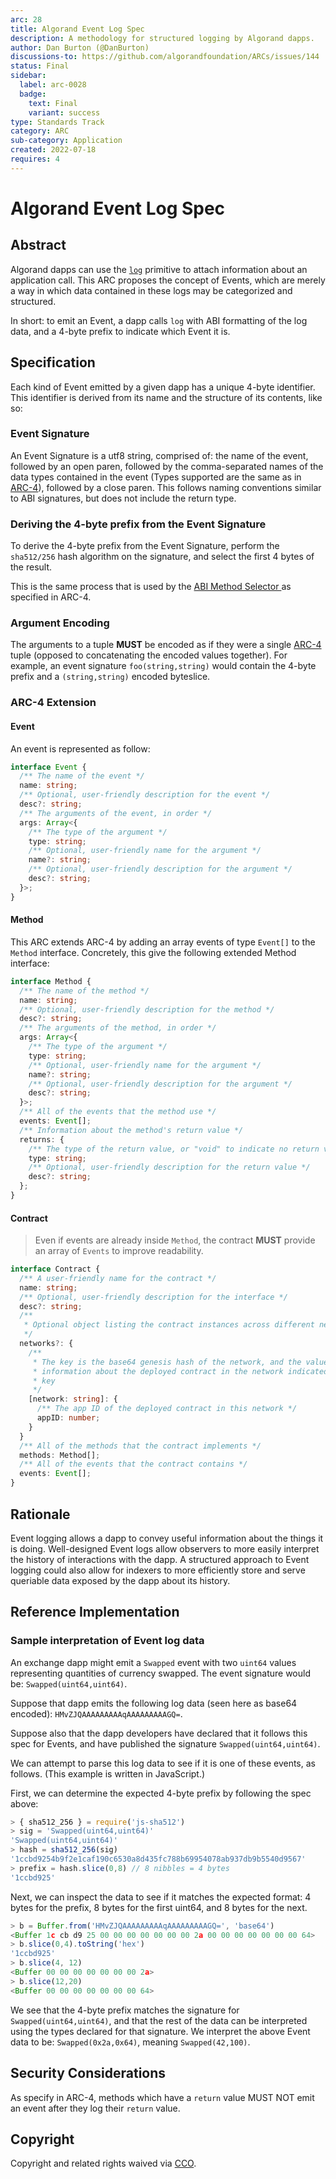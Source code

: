 ```yaml
---
arc: 28
title: Algorand Event Log Spec
description: A methodology for structured logging by Algorand dapps.
author: Dan Burton (@DanBurton)
discussions-to: https://github.com/algorandfoundation/ARCs/issues/144
status: Final
sidebar:
  label: arc-0028
  badge:
    text: Final
    variant: success
type: Standards Track
category: ARC
sub-category: Application
created: 2022-07-18
requires: 4
---
```


# Algorand Event Log Spec

## Abstract

Algorand dapps can use the <a href="https://developer.algorand.org/docs/get-details/dapps/avm/teal/opcodes/#log">`log`</a>  primitive to attach information about an application call. This ARC proposes the concept of Events, which are merely a way in which data contained in these logs may be categorized and structured.

In short: to emit an Event, a dapp calls `log` with ABI formatting of the log data, and a 4-byte prefix to indicate which Event it is.

## Specification

Each kind of Event emitted by a given dapp has a unique 4-byte identifier. This identifier is derived from its name and the structure of its contents, like so:

### Event Signature

An Event Signature is a utf8 string, comprised of: the name of the event, followed by an open paren, followed by the comma-separated names of the data types contained in the event (Types supported are the same as in [ARC-4](./arc-0004.md#types)), followed by a close paren. This follows naming conventions similar to ABI signatures, but does not include the return type.

### Deriving the 4-byte prefix from the Event Signature

To derive the 4-byte prefix from the Event Signature, perform the `sha512/256` hash algorithm on the signature, and select the first 4 bytes of the result.

This is the same process that is used by the [ABI Method Selector ](./arc-0004.md#method-selector) as specified in ARC-4.

### Argument Encoding

The arguments to a tuple **MUST** be encoded as if they were a single [ARC-4](./arc-0004.md) tuple (opposed to concatenating the encoded values together). For example, an event signature `foo(string,string)` would contain the 4-byte prefix and a `(string,string)` encoded byteslice.

### ARC-4 Extension

#### Event

An event is represented as follow:

```typescript
interface Event {
  /** The name of the event */
  name: string;
  /** Optional, user-friendly description for the event */
  desc?: string;
  /** The arguments of the event, in order */
  args: Array<{
    /** The type of the argument */
    type: string;
    /** Optional, user-friendly name for the argument */
    name?: string;
    /** Optional, user-friendly description for the argument */
    desc?: string;
  }>;
}
```

#### Method

This ARC extends ARC-4 by adding an array events of type `Event[]` to the `Method` interface. Concretely, this give the following extended Method interface:

```typescript
interface Method {
  /** The name of the method */
  name: string;
  /** Optional, user-friendly description for the method */
  desc?: string;
  /** The arguments of the method, in order */
  args: Array<{
    /** The type of the argument */
    type: string;
    /** Optional, user-friendly name for the argument */
    name?: string;
    /** Optional, user-friendly description for the argument */
    desc?: string;
  }>;
  /** All of the events that the method use */
  events: Event[];
  /** Information about the method's return value */
  returns: {
    /** The type of the return value, or "void" to indicate no return value. */
    type: string;
    /** Optional, user-friendly description for the return value */
    desc?: string;
  };
}
```

#### Contract
> Even if events are already inside `Method`, the contract **MUST** provide an array of `Events` to improve readability.

```typescript
interface Contract {
  /** A user-friendly name for the contract */
  name: string;
  /** Optional, user-friendly description for the interface */
  desc?: string;
  /**
   * Optional object listing the contract instances across different networks
   */
  networks?: {
    /**
     * The key is the base64 genesis hash of the network, and the value contains
     * information about the deployed contract in the network indicated by the
     * key
     */
    [network: string]: {
      /** The app ID of the deployed contract in this network */
      appID: number;
    }
  }
  /** All of the methods that the contract implements */
  methods: Method[];
  /** All of the events that the contract contains */
  events: Event[];
}
```

## Rationale

Event logging allows a dapp to convey useful information about the things it is doing.  Well-designed Event logs allow observers to more easily interpret the history of interactions with the dapp. A structured approach to Event logging could also allow for indexers to more efficiently store and serve queriable data exposed by the dapp about its history.

## Reference Implementation

### Sample interpretation of Event log data

An exchange dapp might emit a `Swapped` event with two `uint64` values representing quantities of currency swapped. The event signature would be: `Swapped(uint64,uint64)`.

Suppose that dapp emits the following log data (seen here as base64 encoded): `HMvZJQAAAAAAAAAqAAAAAAAAAGQ=`.

Suppose also that the dapp developers have declared that it follows this spec for Events, and have published the signature `Swapped(uint64,uint64)`.

We can attempt to parse this log data to see if it is one of these events, as follows. (This example is written in JavaScript.)

First, we can determine the expected 4-byte prefix by following the spec above:

```js
> { sha512_256 } = require('js-sha512')
> sig = 'Swapped(uint64,uint64)'
'Swapped(uint64,uint64)'
> hash = sha512_256(sig)
'1ccbd9254b9f2e1caf190c6530a8d435fc788b69954078ab937db9b5540d9567'
> prefix = hash.slice(0,8) // 8 nibbles = 4 bytes
'1ccbd925'
```

Next, we can inspect the data to see if it matches the expected format:
4 bytes for the prefix, 8 bytes for the first uint64, and 8 bytes for the next.

```js
> b = Buffer.from('HMvZJQAAAAAAAAAqAAAAAAAAAGQ=', 'base64')
<Buffer 1c cb d9 25 00 00 00 00 00 00 00 2a 00 00 00 00 00 00 00 64>
> b.slice(0,4).toString('hex')
'1ccbd925'
> b.slice(4, 12)
<Buffer 00 00 00 00 00 00 00 2a>
> b.slice(12,20)
<Buffer 00 00 00 00 00 00 00 64>
```

We see that the 4-byte prefix matches the signature for `Swapped(uint64,uint64)`, and that the rest of the data can be interpreted using the types declared for that signature. We interpret the above Event data to be: `Swapped(0x2a,0x64)`, meaning `Swapped(42,100)`.

## Security Considerations

As specify in ARC-4, methods which have a `return` value MUST NOT emit an event after they log their `return` value.

## Copyright

Copyright and related rights waived via <a href="https://creativecommons.org/publicdomain/zero/1.0/">CCO</a>.

